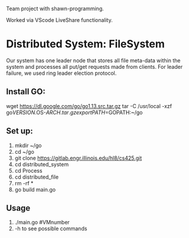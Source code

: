 Team project with shawn-programming.

Worked via VScode LiveShare functionality. 

# Distributed System: FileSystem

Our system has one leader node that stores all file meta-data within the system and processes all put/get requests made from clients. For leader failure, we used ring leader election protocol. 

## Install GO:
wget https://dl.google.com/go/go1.13.src.tar.gz
tar -C /usr/local -xzf go$VERSION.$OS-$ARCH.tar.gz
export PATH=$GOPATH:~/go

## Set up:
1. mkdir ~/go
2. cd ~/go
3. git clone https://gitlab.engr.illinois.edu/hl8/cs425.git
4. cd distributed_system
5. cd Process
6. cd distributed_file
7. rm -rf *
6. go build main.go


## Usage
1. ./main.go #VMnumber
2. -h to see possible commands 

